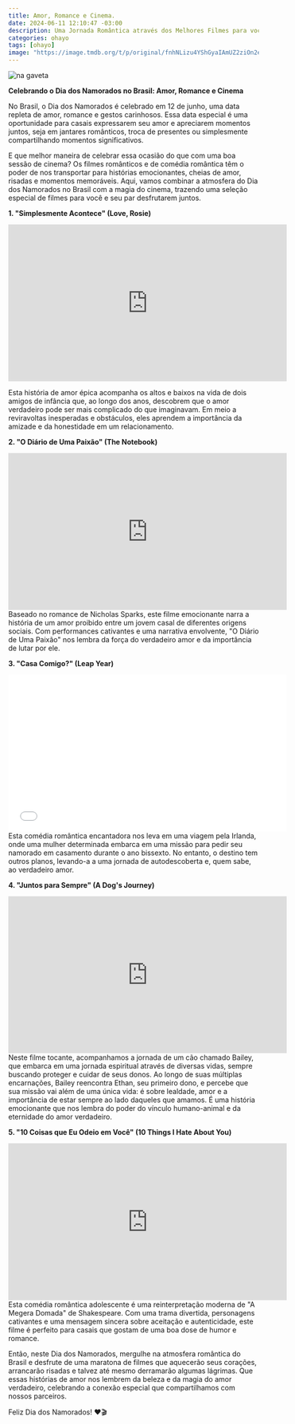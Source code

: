 ```yaml
---
title: Amor, Romance e Cinema.
date: 2024-06-11 12:10:47 -03:00
description: Uma Jornada Romântica através dos Melhores Filmes para você assistir com o mozão.
categories: ohayo
tags: [ohayo]
image: "https://image.tmdb.org/t/p/original/fnhNLizu4YShGyaIAmUZ2ziOn2e.jpg"
---
```

![na gaveta](https://cdn.jsdelivr.net/gh/geanramos/files/img/na-gaveta.png)

**Celebrando o Dia dos Namorados no Brasil: Amor, Romance e Cinema**

No Brasil, o Dia dos Namorados é celebrado em 12 de junho, uma data repleta de amor, romance e gestos carinhosos. Essa data especial é uma oportunidade para casais expressarem seu amor e apreciarem momentos juntos, seja em jantares românticos, troca de presentes ou simplesmente compartilhando momentos significativos.

E que melhor maneira de celebrar essa ocasião do que com uma boa sessão de cinema? Os filmes românticos e de comédia romântica têm o poder de nos transportar para histórias emocionantes, cheias de amor, risadas e momentos memoráveis. Aqui, vamos combinar a atmosfera do Dia dos Namorados no Brasil com a magia do cinema, trazendo uma seleção especial de filmes para você e seu par desfrutarem juntos.

**1. "Simplesmente Acontece" (Love, Rosie)**
<div class="embed-responsive">
<iframe width="560" height="315" src="https://www.youtube.com/embed/-gtvVQmvmyc?si=lD7QbJXODP_S61CG" title="YouTube video player" frameborder="0" allow="accelerometer; autoplay; clipboard-write; encrypted-media; gyroscope; picture-in-picture; web-share" referrerpolicy="strict-origin-when-cross-origin" allowfullscreen></iframe></div>

Esta história de amor épica acompanha os altos e baixos na vida de dois amigos de infância que, ao longo dos anos, descobrem que o amor verdadeiro pode ser mais complicado do que imaginavam. Em meio a reviravoltas inesperadas e obstáculos, eles aprendem a importância da amizade e da honestidade em um relacionamento.

**2. "O Diário de Uma Paixão" (The Notebook)**
<div class="embed-responsive">
<iframe width="560" height="315" src="https://www.dailymotion.com/embed/video/x40qupy" title="YouTube video player" frameborder="0" allow="accelerometer; autoplay; clipboard-write; encrypted-media; gyroscope; picture-in-picture; web-share" referrerpolicy="strict-origin-when-cross-origin" allowfullscreen></iframe></div>
Baseado no romance de Nicholas Sparks, este filme emocionante narra a história de um amor proibido entre um jovem casal de diferentes origens sociais. Com performances cativantes e uma narrativa envolvente, "O Diário de Uma Paixão" nos lembra da força do verdadeiro amor e da importância de lutar por ele.

**3. "Casa Comigo?" (Leap Year)**
<div class="embed-responsive">
<iframe width="560" height="315" src="//ok.ru/videoembed/4406099184311" title="YouTube video player" frameborder="0" allow="accelerometer; autoplay; clipboard-write; encrypted-media; gyroscope; picture-in-picture; web-share" referrerpolicy="strict-origin-when-cross-origin" allowfullscreen></iframe></div>
Esta comédia romântica encantadora nos leva em uma viagem pela Irlanda, onde uma mulher determinada embarca em uma missão para pedir seu namorado em casamento durante o ano bissexto. No entanto, o destino tem outros planos, levando-a a uma jornada de autodescoberta e, quem sabe, ao verdadeiro amor.

**4. "Juntos para Sempre" (A Dog's Journey)**
<div class="embed-responsive">
<iframe width="560" height="315" src="https://mixdrop.is/e/3nmld7mximwozjd" title="YouTube video player" frameborder="0" allow="accelerometer; autoplay; clipboard-write; encrypted-media; gyroscope; picture-in-picture; web-share" referrerpolicy="strict-origin-when-cross-origin" allowfullscreen></iframe></div>
Neste filme tocante, acompanhamos a jornada de um cão chamado Bailey, que embarca em uma jornada espiritual através de diversas vidas, sempre buscando proteger e cuidar de seus donos. Ao longo de suas múltiplas encarnações, Bailey reencontra Ethan, seu primeiro dono, e percebe que sua missão vai além de uma única vida: é sobre lealdade, amor e a importância de estar sempre ao lado daqueles que amamos. É uma história emocionante que nos lembra do poder do vínculo humano-animal e da eternidade do amor verdadeiro.

**5. "10 Coisas que Eu Odeio em Você" (10 Things I Hate About You)**
<div class="embed-responsive">
<iframe width="560" height="315" src="https://player.vimeo.com/video/693316477?h=0aadeb2640" title="YouTube video player" frameborder="0" allow="accelerometer; autoplay; clipboard-write; encrypted-media; gyroscope; picture-in-picture; web-share" referrerpolicy="strict-origin-when-cross-origin" allowfullscreen></iframe></div>
Esta comédia romântica adolescente é uma reinterpretação moderna de "A Megera Domada" de Shakespeare. Com uma trama divertida, personagens cativantes e uma mensagem sincera sobre aceitação e autenticidade, este filme é perfeito para casais que gostam de uma boa dose de humor e romance.

Então, neste Dia dos Namorados, mergulhe na atmosfera romântica do Brasil e desfrute de uma maratona de filmes que aquecerão seus corações, arrancarão risadas e talvez até mesmo derramarão algumas lágrimas. Que essas histórias de amor nos lembrem da beleza e da magia do amor verdadeiro, celebrando a conexão especial que compartilhamos com nossos parceiros. 

Feliz Dia dos Namorados! ❤️🎬